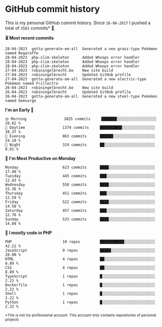 # GitHub commit history
This is my personal GitHub commit history. Since <!--START_SECTION:first-commit-date-->`16-06-2017`<!--END_SECTION:first-commit-date--> I pushed a total of <!--START_SECTION:total-commit-count-->`3581`<!--END_SECTION:total-commit-count--> commits* 🎉.

<!--START_SECTION:most-recent-commits-->
**⏳ Most recent commits**
                                        
```text
28-04-2023  gotta-generate-em-all  Generated a new grass-type Pokémon named Regaraffe
28-04-2023  php-slim-skeleton      Added Whoops error handler
28-04-2023  php-slim-skeleton      Added Whoops error handler
28-04-2023  php-slim-skeleton      Added Whoops error handler
27-04-2023  robiningelbrecht.be    New site build
27-04-2023  robiningelbrecht       Updated GitHub profile
27-04-2023  gotta-generate-em-all  Generated a new electric-type Pokémon named Frillectro
26-04-2023  robiningelbrecht.be    New site build
26-04-2023  robiningelbrecht       Updated GitHub profile
26-04-2023  gotta-generate-em-all  Generated a new steel-type Pokémon named Gemsurge
```
<!--END_SECTION:most-recent-commits-->  

<!--START_SECTION:commits-per-day-time-->
**I&#039;m an Early 🐤**

```text
🌞 Morning                 1025 commits     ███████░░░░░░░░░░░░░░░░░░   28.62 %
🌆 Daytime                 1374 commits     ██████████░░░░░░░░░░░░░░░   38.37 %
🌃 Evening                 863 commits      ██████░░░░░░░░░░░░░░░░░░░   24.10 %
🌙 Night                   319 commits      ██░░░░░░░░░░░░░░░░░░░░░░░   8.91 %
```
<!--END_SECTION:commits-per-day-time-->  

<!--START_SECTION:commits-per-weekday-->
**📅 I&#039;m Most Productive on Monday**

```text
Monday                    623 commits      ████░░░░░░░░░░░░░░░░░░░░░   17.40 %
Tuesday                   445 commits      ███░░░░░░░░░░░░░░░░░░░░░░   12.43 %
Wednesday                 550 commits      ████░░░░░░░░░░░░░░░░░░░░░   15.36 %
Thursday                  451 commits      ███░░░░░░░░░░░░░░░░░░░░░░   12.59 %
Friday                    522 commits      ████░░░░░░░░░░░░░░░░░░░░░   14.58 %
Saturday                  457 commits      ███░░░░░░░░░░░░░░░░░░░░░░   12.76 %
Sunday                    533 commits      ████░░░░░░░░░░░░░░░░░░░░░   14.88 %
```
<!--END_SECTION:commits-per-weekday-->  

<!--START_SECTION:repos-per-language-->
**💬 I mostly code in PHP**

```text
PHP                       19 repos         ███████████░░░░░░░░░░░░░░   42.22 %
JavaScript                9 repos          █████░░░░░░░░░░░░░░░░░░░░   20.00 %
HTML                      4 repos          ██░░░░░░░░░░░░░░░░░░░░░░░   8.89 %
CSS                       4 repos          ██░░░░░░░░░░░░░░░░░░░░░░░   8.89 %
TypeScript                1 repos          █░░░░░░░░░░░░░░░░░░░░░░░░   2.22 %
Dockerfile                1 repos          █░░░░░░░░░░░░░░░░░░░░░░░░   2.22 %
Shell                     1 repos          █░░░░░░░░░░░░░░░░░░░░░░░░   2.22 %
Python                    1 repos          █░░░░░░░░░░░░░░░░░░░░░░░░   2.22 %
```
<!--END_SECTION:repos-per-language-->  

<sub>*This is not my professional account. This account only contains repositories of personal projects</sub>
